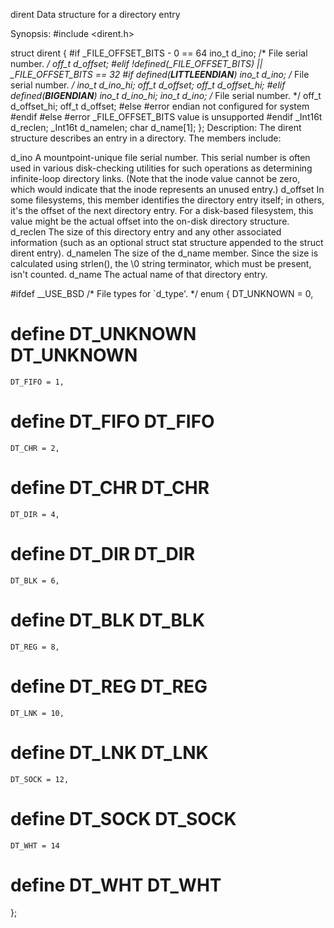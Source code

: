 dirent
Data structure for a directory entry

Synopsis:
#include <dirent.h>

struct dirent {
#if _FILE_OFFSET_BITS - 0 == 64
    ino_t           d_ino;     /* File serial number. */
    off_t           d_offset;
#elif !defined(_FILE_OFFSET_BITS) || _FILE_OFFSET_BITS == 32
#if defined(__LITTLEENDIAN__)
    ino_t           d_ino;     /* File serial number. */
    ino_t           d_ino_hi;
    off_t           d_offset;
    off_t           d_offset_hi;
#elif defined(__BIGENDIAN__)
    ino_t           d_ino_hi;
    ino_t           d_ino;     /* File serial number. */
    off_t           d_offset_hi;
    off_t           d_offset;
#else
 #error endian not configured for system
#endif
#else
 #error _FILE_OFFSET_BITS value is unsupported
#endif
    _Int16t             d_reclen;
    _Int16t             d_namelen;
    char                d_name[1];
};
Description:
The dirent structure describes an entry in a directory. The members include:

d_ino
A mountpoint-unique file serial number. This serial number is often used in various disk-checking utilities for such operations as determining infinite-loop directory links. (Note that the inode value cannot be zero, which would indicate that the inode represents an unused entry.)
d_offset
In some filesystems, this member identifies the directory entry itself; in others, it's the offset of the next directory entry. For a disk-based filesystem, this value might be the actual offset into the on-disk directory structure.
d_reclen
The size of this directory entry and any other associated information (such as an optional struct stat structure appended to the struct dirent entry).
d_namelen
The size of the d_name member. Since the size is calculated using strlen(), the \0 string terminator, which must be present, isn't counted.
d_name
The actual name of that directory entry.

#ifdef __USE_BSD
/* File types for `d_type'.  */
enum
  {
    DT_UNKNOWN = 0,
# define DT_UNKNOWN	DT_UNKNOWN
    DT_FIFO = 1,
# define DT_FIFO	DT_FIFO
    DT_CHR = 2,
# define DT_CHR		DT_CHR
    DT_DIR = 4,
# define DT_DIR		DT_DIR
    DT_BLK = 6,
# define DT_BLK		DT_BLK
    DT_REG = 8,
# define DT_REG		DT_REG
    DT_LNK = 10,
# define DT_LNK		DT_LNK
    DT_SOCK = 12,
# define DT_SOCK	DT_SOCK
    DT_WHT = 14
# define DT_WHT		DT_WHT
  };